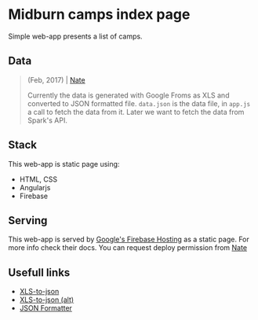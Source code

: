 # Midburn camps index page

Simple web-app presents a list of camps.

## Data

> (Feb, 2017)
> | [Nate](github.com/mtr574)
>
> Currently the data is generated with Google Froms as XLS and converted to JSON formatted file.
> ``data.json`` is the data file, in ``app.js`` a call to fetch the data from it.
> Later we want to fetch the data from Spark's API.

## Stack

This web-app is static page using:

- HTML, CSS
- Angularjs
- Firebase

## Serving

This web-app is served by [Google's Firebase Hosting](firebase.google.com) as a static page.
For more info check their docs.
You can request deploy permission from [Nate](github.com/mtr574)

## Usefull links

- [XLS-to-json](https://convertexcel.net/excel-to-json)
- [XLS-to-json (alt)](http://www.csvjson.com/json_beautifier)
- [JSON Formatter](https://jsonformatter.curiousconcept.com/)
